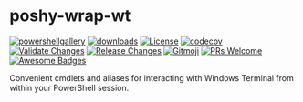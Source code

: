 # poshy-wrap-wt

[![powershellgallery](https://img.shields.io/powershellgallery/v/poshy-wrap-wt.svg)](https://www.powershellgallery.com/packages/poshy-wrap-wt)
[![downloads](https://img.shields.io/powershellgallery/dt/poshy-wrap-wt.svg)](https://www.powershellgallery.com/packages/poshy-wrap-wt)
[![License](https://img.shields.io/github/license/pwshrc/poshy-wrap-wt)](./LICENSE.txt)
[![codecov](https://codecov.io/gh/pwshrc/poshy-wrap-wt/branch/main/graph/badge.svg)](https://codecov.io/gh/pwshrc/poshy-wrap-wt)
[![Validate Changes](https://github.com/pwshrc/poshy-wrap-wt/actions/workflows/validate.yml/badge.svg)](https://github.com/pwshrc/poshy-wrap-wt/actions/workflows/validate.yml)
[![Release Changes](https://github.com/pwshrc/poshy-wrap-wt/actions/workflows/release.yml/badge.svg)](https://github.com/pwshrc/poshy-wrap-wt/actions/workflows/release.yml)
[![Gitmoji](https://img.shields.io/badge/gitmoji-%20😜%20😍-FFDD67.svg?style=flat-square)](https://gitmoji.carloscuesta.me/)
[![PRs Welcome](https://img.shields.io/badge/PRs-welcome-brightgreen.svg?style=flat-square)](http://makeapullrequest.com)
[![Awesome Badges](https://img.shields.io/badge/badges-awesome-green.svg)](https://github.com/Naereen/badges)

Convenient cmdlets and aliases for interacting with Windows Terminal from within your PowerShell session.